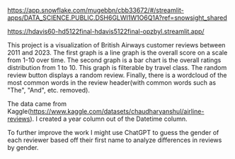 https://app.snowflake.com/mugebbn/cbb33672/#/streamlit-apps/DATA_SCIENCE.PUBLIC.DSH6GLWI1W1O6Q1A?ref=snowsight_shared

https://hdavis60-hd5122final-hdavis5122final-opzbyl.streamlit.app/

This project is a visualization of British Airways customer reviews between 2011 and 2023. The first graph is a line graph is the overall score on a scale from 1-10 over time. The second graph is a bar chart is the overall ratings distribution from 1 to 10. This graph is filterable by travel class. The random review button displays a random review. Finally, there is a wordcloud of the most common words in the review header(with common words such as "The", "And", etc. removed).

The data came from Kaggle(https://www.kaggle.com/datasets/chaudharyanshul/airline-reviews). I created a year column out of the Datetime column.

To further improve the work I might use ChatGPT to guess the gender of each reviewer based off their first name to analyze differences in reviews by gender. 